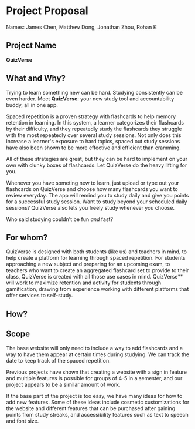 # Project Proposal

Names: James Chen, Matthew Dong, Jonathan Zhou, Rohan K

## Project Name

**QuizVerse**

## What and Why?

Trying to learn something new can be hard. Studying consistently can be even harder. Meet **QuizVerse**: your new study tool and accountability buddy, all in one app.

Spaced repetition is a proven strategy with flashcards to help memory retention in learning. In this system, a learner categorizes their flashcards by their difficulty, and they repeatedly study the flashcards they struggle with the most repeatedly over several study sessions. Not only does this increase a learner's exposure to hard topics, spaced out study sessions have also been shown to be more effective and efficient than cramming.

All of these strategies are great, but they can be hard to implement on your own with clunky boxes of flashcards. Let QuizVerse do the heavy lifting for you.

Whenever you have someting new to learn, just upload or type out your flashcards on QuizVerse and choose how many flashcards you want to review everyday. The app will remind you to study daily and give you points for a successful study session. Want to study beyond your scheduled daily sessions? QuizVerse also lets you freely study whenever you choose.

Who said studying couldn't be fun *and* fast?

## For whom?

QuizVerse is designed with both students (like us) and teachers in mind, to help create a platform for learning through spaced repetition. For students approaching a new subject and preparing for an upcoming exam, to teachers who want to create an aggregated flashcard set to provide to their class, QuizVerse is created with all those use cases in mind. QuizVerse** will work to maximize retention and activity for students through gamification, drawing from experience working with different platforms that offer services to self-study.

## How?

## Scope

The base website will only need to include a way to add flashcards and a way to have them appear at certain times during studying. We can track the date to keep track of the spaced repetition.

Previous projects have shown that creating a website with a sign in feature and multiple features is possible for groups of 4-5 in a semester, and our project appears to be a similar amount of work.

If the base part of the project is too easy, we have many ideas for how to add new features. Some of these ideas include cosmetic customizations for the website and different features that can be purchased after gaining points from study streaks, and accessibility features such as text to speech and font size. 
